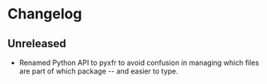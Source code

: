 # Changelog

## Unreleased

- Renamed Python API to pyxfr to avoid confusion in managing which files are
  part of which package -- and easier to type.
